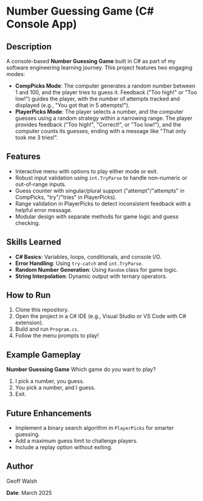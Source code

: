 # Number Guessing Game (C# Console App)

## Description
A console-based **Number Guessing Game** built in C# as part of my software engineering learning journey. This project features two engaging modes:

- **CompPicks Mode**: The computer generates a random number between 1 and 100, and the player tries to guess it. Feedback ("Too high!" or "Too low!") guides the player, with the number of attempts tracked and displayed (e.g., "You got that in 5 attempts!").
- **PlayerPicks Mode**: The player selects a number, and the computer guesses using a random strategy within a narrowing range. The player provides feedback ("Too high!", "Correct!", or "Too low!"), and the computer counts its guesses, ending with a message like "That only took me 3 tries!".

## Features
- Interactive menu with options to play either mode or exit.
- Robust input validation using `int.TryParse` to handle non-numeric or out-of-range inputs.
- Guess counter with singular/plural support ("attempt"/"attempts" in CompPicks, "try"/"tries" in PlayerPicks).
- Range validation in PlayerPicks to detect inconsistent feedback with a helpful error message.
- Modular design with separate methods for game logic and guess checking.

## Skills Learned
- **C# Basics**: Variables, loops, conditionals, and console I/O.
- **Error Handling**: Using `try-catch` and `int.TryParse`.
- **Random Number Generation**: Using `Random` class for game logic.
- **String Interpolation**: Dynamic output with ternary operators.

## How to Run
1. Clone this repository.
2. Open the project in a C# IDE (e.g., Visual Studio or VS Code with C# extension).
3. Build and run `Program.cs`.
4. Follow the menu prompts to play!

## Example Gameplay
**Number Guessing Game**
Which game do you want to play?
1. I pick a number, you guess.
2. You pick a number, and I guess.
3. Exit.

## Future Enhancements
- Implement a binary search algorithm in `PlayerPicks` for smarter guessing.
- Add a maximum guess limit to challenge players.
- Include a replay option without exiting.

## Author
Geoff Walsh

**Date**: March 2025
